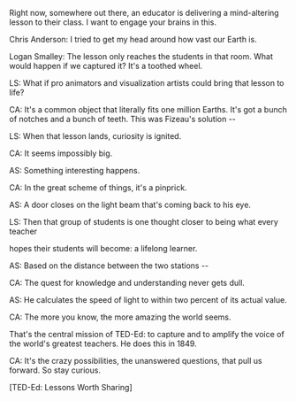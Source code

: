 
Right now, somewhere out there,
an educator is delivering
a mind-altering lesson to their class.
I want to engage your brains in this.

Chris Anderson: I tried to get
my head around how vast our Earth is.

Logan Smalley: The lesson only reaches
the students in that room.
What would happen if we captured it?
It&#39;s a toothed wheel.

LS: What if pro animators
and visualization artists
could bring that lesson to life?

CA: It&#39;s a common object
that literally fits one million Earths.
It&#39;s got a bunch of notches
and a bunch of teeth.
This was Fizeau&#39;s solution --

LS: When that lesson lands,
curiosity is ignited.

CA: It seems impossibly big.

AS: Something interesting happens.

CA: In the great scheme
of things, it&#39;s a pinprick.

AS: A door closes on the light beam
that&#39;s coming back to his eye.

LS: Then that group of students
is one thought closer
to being what every teacher

hopes their students will become:
a lifelong learner.

AS: Based on the distance
between the two stations --

CA: The quest for knowledge
and understanding never gets dull.

AS: He calculates the speed of light
to within two percent of its actual value.

CA: The more you know,
the more amazing the world seems.

That&#39;s the central mission of TED-Ed:
to capture and to amplify
the voice of the world&#39;s
greatest teachers.
He does this in 1849.

CA: It&#39;s the crazy possibilities,
the unanswered questions,
that pull us forward.
So stay curious.

[TED-Ed: Lessons Worth Sharing]
